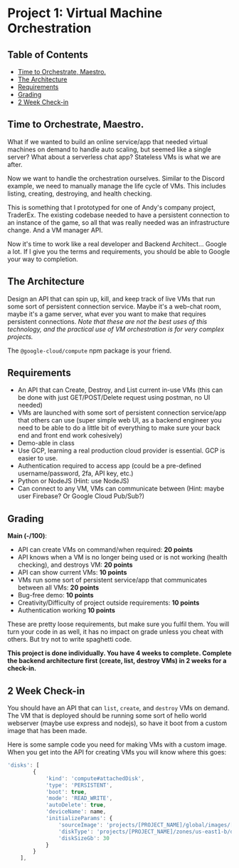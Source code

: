 # Project 1: Virtual Machine Orchestration <!-- omit in toc -->

## Table of Contents <!-- omit in toc -->

- [Time to Orchestrate, Maestro.](#time-to-orchestrate-maestro)
- [The Architecture](#the-architecture)
- [Requirements](#requirements)
- [Grading](#grading)
- [2 Week Check-in](#2-week-check-in)

## Time to Orchestrate, Maestro.

<!-- If you look into the features of the amazing App Engine, you can see they offer [Session Affinity](https://cloud.google.com/appengine/docs/flexible/python/reference/app-yaml#network_settings). I am a believer in totally stateless cloud architecture, but sometimes you are building something really fast and don't have time to design it that way from the ground up (hackathons, PoCs, prototypes). Maybe you are building a game server, and having a stateless design using a Firestore or Redis is not an option.

What if we made VMs that lived and died like Cloud Run containers or serverless functions? Full VMs with no restrictions. Dedicated IP addresses and very high resources spun up and down. -->

What if we wanted to build an online service/app that needed virtual machines on demand to handle auto scaling, but seemed like a single server? What about a serverless chat app? Stateless VMs is what we are after.

Now we want to handle the orchestration ourselves. Similar to the Discord example, we need to manually manage the life cycle of VMs. This includes listing, creating, destroying, and health checking.

This is something that I prototyped for one of Andy's company project, TraderEx. The existing codebase needed to have a persistent connection to an instance of the game, so all that was really needed was an infrastructure change. And a VM manager API.

Now it's time to work like a real developer and Backend Architect... Google a lot. If I give you the terms and requirements, you should be able to Google your way to completion.

## The Architecture

Design an API that can spin up, kill, and keep track of live VMs that run some sort of persistent connection service. Maybe it's a web-chat room, maybe it's a game server, what ever you want to make that requires persistent connections. _Note that these are not the best uses of this technology, and the practical use of VM orchestration is for very complex projects._ 

The `@google-cloud/compute` npm package is your friend.

<!-- If you are using DO then the `do-wrapper` npm package is your friend -->

## Requirements

- An API that can Create, Destroy, and List current in-use VMs (this can be done with just GET/POST/Delete request using postman, no UI needed)
- VMs are launched with some sort of persistent connection service/app that others can use (super simple web UI, as a backend engineer you need to be able to do a little bit of everything to make sure your back end and front end work cohesively)
- Demo-able in class
- Use GCP, learning a real production cloud provider is essential. GCP is easier to use.
- Authentication required to access app (could be a pre-defined username/password, 2fa, API key, etc.)
- Python or NodeJS (Hint: use NodeJS)
- Can connect to any VM, VMs can communicate between (Hint: maybe user Firebase? Or Google Cloud Pub/Sub?)

## Grading

**Main (-/100)**:
- API can create VMs on command/when required: **20 points**
- API knows when a VM is no longer being used or is not working (health checking), and destroys VM: **20 points**
- API can show current VMs: **10 points**
- VMs run some sort of persistent service/app that communicates between all VMs: **20 points**
- Bug-free demo: **10 points**
- Creativity/Difficulty of project outside requirements: **10 points**
- Authentication working **10 points**


These are pretty loose requirements, but make sure you fulfil them. You will turn your code in as well, it has no impact on grade unless you cheat with others. But try not to write spaghetti code.

**This project is done individually. You have 4 weeks to complete. Complete the backend architecture first (create, list, destroy VMs) in 2 weeks for a check-in.**

## 2 Week Check-in

You should have an API that can `list`, `create`, and `destroy` VMs on demand. The VM that is deployed should be running some sort of hello world webserver (maybe use express and nodejs), so have it boot from a custom image that has been made.

Here is some sample code you need for making VMs with a custom image. When you get into the API for creating VMs you will know where this goes:

```js
'disks': [
        {
            'kind': 'compute#attachedDisk',
            'type': 'PERSISTENT',
            'boot': true,
            'mode': 'READ_WRITE',
            'autoDelete': true,
            'deviceName': name,
            'initializeParams': {
                'sourceImage': 'projects/[PROJECT_NAME]/global/images/[CUSTOM_IMAGE_NAME]',
                'diskType': 'projects/[PROJECT_NAME]/zones/us-east1-b/diskTypes/pd-standard',
                'diskSizeGb': 30
            }
        }
    ],
```
